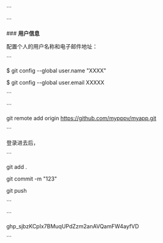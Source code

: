 \```



\```





\### **用户信息**



配置个人的用户名称和电子邮件地址：



\```

$ git config --global user.name "XXXX"

$ git config --global user.email XXXXX

\```





\```

git remote add origin https://github.com/mypppv/myapp.git

\```



登录进去后，



\```

git add .

git commit -m "123"

git push

\```





\```

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

\```